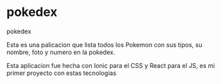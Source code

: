 # pokedex
pokedex

Esta es una palicacion que lista todos los Pokemon con sus tipos, su nombre, foto y numero en la pokedex.

Esta aplicacion fue hecha con Ionic para el CSS y React para el JS, es mi primer proyecto con estas tecnologias

